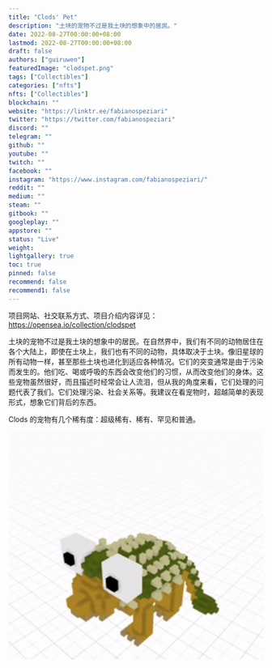 ```yaml
---
title: "Clods' Pet"
description: "土块的宠物不过是我土块的想象中的居民。"
date: 2022-08-27T00:00:00+08:00
lastmod: 2022-08-27T00:00:00+08:00
draft: false
authors: ["guiruwen"]
featuredImage: "clodspet.png"
tags: ["Collectibles"]
categories: ["nfts"]
nfts: ["Collectibles"]
blockchain: ""
website: "https://linktr.ee/fabianospeziari"
twitter: "https://twitter.com/fabianospeziari"
discord: ""
telegram: ""
github: ""
youtube: ""
twitch: ""
facebook: ""
instagram: "https://www.instagram.com/fabianospeziari/"
reddit: ""
medium: ""
steam: ""
gitbook: ""
googleplay: ""
appstore: ""
status: "Live"
weight: 
lightgallery: true
toc: true
pinned: false
recommend: false
recommend1: false
---
```

项目网站、社交联系方式、项目介绍内容详见：https://opensea.io/collection/clodspet

土块的宠物不过是我土块的想象中的居民。在自然界中，我们有不同的动物居住在各个大陆上，即使在土块上，我们也有不同的动物，具体取决于土块。像旧星球的所有动物一样，甚至那些土块也进化到适应各种情况。它们的突变通常是由于污染而发生的。他们吃、喝或呼吸的东西会改变他们的习惯，从而改变他们的身体。这些宠物虽然很好，而且描述时经常会让人流泪，但从我的角度来看，它们处理的问题代表了我们。它们处理污染、社会关系等。我建议在看宠物时，超越简单的表现形式，想象它们背后的东西。

Clods 的宠物有几个稀有度：超级稀有、稀有、罕见和普通。

![nft](01.png)




